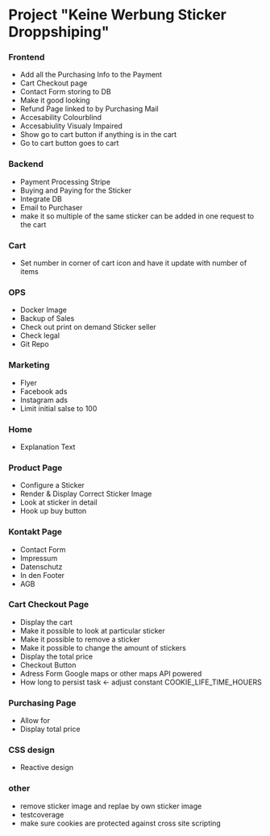 # Project "Keine Werbung Sticker Droppshiping"

### Frontend
- Add all the Purchasing Info to the Payment
- Cart Checkout page
- Contact Form storing to DB
- Make it good looking
- Refund Page linked to by Purchasing Mail
- Accesability Colourblind
- Accesabiulity Visualy Impaired
- Show go to cart button if anything is in the cart
- Go to cart button goes to cart

### Backend
- Payment Processing Stripe
- Buying and Paying for the Sticker
- Integrate DB
- Email to Purchaser
- make it so multiple of the same sticker can be added in one request to the cart

### Cart
- Set number in corner of cart icon and have it update with number of items

### OPS
- Docker Image
- Backup of Sales
- Check out print on demand Sticker seller
- Check legal
- Git Repo

### Marketing
- Flyer
- Facebook ads
- Instagram ads
- Limit initial salse to 100

### Home
- Explanation Text

### Product Page
- Configure a Sticker
- Render & Display Correct Sticker Image
- Look at sticker in detail
- Hook up buy button

### Kontakt Page
- Contact Form
- Impressum
- Datenschutz
- In den Footer
- AGB

### Cart Checkout Page
- Display the cart
- Make it possible to look at particular sticker
- Make it possible to remove a sticker
- Make it possible to change the amount of stickers
- Display the total price
- Checkout Button
- Adress Form Google maps or other maps API powered
- How long to persist task <- adjust constant COOKIE_LIFE_TIME_HOUERS

### Purchasing Page
- Allow for
- Display total price

### CSS design
- Reactive design

### other
- remove sticker image and replae by own sticker image
- testcoverage
- make sure cookies are protected against cross site scripting
